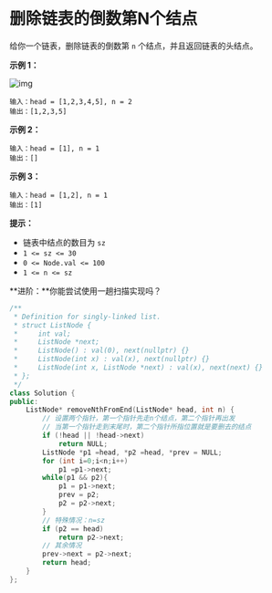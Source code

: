 # 删除链表的倒数第N个结点

给你一个链表，删除链表的倒数第 `n` 个结点，并且返回链表的头结点。

 

**示例 1：**

![img](https://assets.leetcode.com/uploads/2020/10/03/remove_ex1.jpg)

```
输入：head = [1,2,3,4,5], n = 2
输出：[1,2,3,5]
```

**示例 2：**

```
输入：head = [1], n = 1
输出：[]
```

**示例 3：**

```
输入：head = [1,2], n = 1
输出：[1]
```

 

**提示：**

- 链表中结点的数目为 `sz`
- `1 <= sz <= 30`
- `0 <= Node.val <= 100`
- `1 <= n <= sz`

 

**进阶：**你能尝试使用一趟扫描实现吗？



```cpp
/**
 * Definition for singly-linked list.
 * struct ListNode {
 *     int val;
 *     ListNode *next;
 *     ListNode() : val(0), next(nullptr) {}
 *     ListNode(int x) : val(x), next(nullptr) {}
 *     ListNode(int x, ListNode *next) : val(x), next(next) {}
 * };
 */
class Solution {
public:
    ListNode* removeNthFromEnd(ListNode* head, int n) {
        // 设置两个指针，第一个指针先走n个结点，第二个指针再出发
        // 当第一个指针走到末尾时，第二个指针所指位置就是要删去的结点
        if (!head || !head->next)
            return NULL;
        ListNode *p1 =head, *p2 =head, *prev = NULL;
        for (int i=0;i<n;i++)
            p1 =p1->next;
        while(p1 && p2){
            p1 = p1->next;
            prev = p2;
            p2 = p2->next;
        }
        // 特殊情况：n=sz
        if (p2 == head)
            return p2->next;
        // 其余情况
        prev->next = p2->next;
        return head;  
    }
};
```

